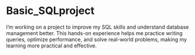# Basic_SQLproject
I’m working on a project to improve my SQL skills and understand database management better.
This hands-on experience helps me practice writing queries, optimize performance,
and solve real-world problems,
making my learning more practical and effective.
